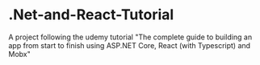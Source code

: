 # .Net-and-React-Tutorial
A project following the udemy tutorial "The complete guide to building an app from start to finish using ASP.NET Core, React (with Typescript) and Mobx"
